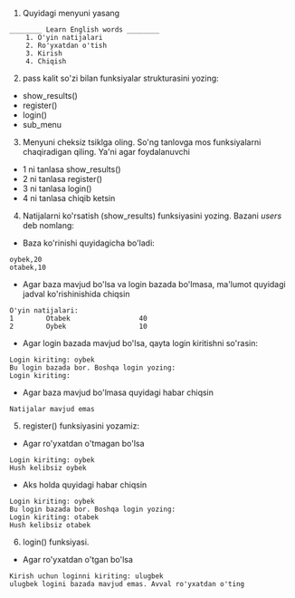  1. Quyidagi menyuni yasang
```text
________ Learn English words ________ 
    1. O'yin natijalari
    2. Ro'yxatdan o'tish
    3. Kirish
    4. Chiqish
```
2. pass kalit so'zi bilan funksiyalar strukturasini yozing: 
- show_results()
- register()
- login()
- sub_menu

3. Menyuni cheksiz tsiklga oling. So'ng tanlovga mos funksiyalarni chaqiradigan qiling. Ya'ni agar foydalanuvchi 
- 1 ni tanlasa show_results()
- 2 ni tanlasa register()
- 3 ni tanlasa login()
- 4 ni tanlasa chiqib ketsin

4. Natijalarni ko'rsatish (show_results) funksiyasini yozing. Bazani *users* deb nomlang:
- Baza ko'rinishi quyidagicha bo'ladi:
```text
oybek,20
otabek,10
```
- Agar baza mavjud bo'lsa va login bazada bo'lmasa, ma'lumot quyidagi jadval ko'rishinishida chiqsin
```text
O'yin natijalari:
1        Otabek                 40         
2        Oybek                  10
```
- Agar login bazada mavjud bo'lsa, qayta login kiritishni so'rasin:
```text
Login kiriting: oybek
Bu login bazada bor. Boshqa login yozing: 
Login kiriting:
```
- Agar baza mavjud bo'lmasa quyidagi habar chiqsin
```text
Natijalar mavjud emas
```
5. register() funksiyasini yozamiz:
- Agar ro'yxatdan o'tmagan bo'lsa
```text
Login kiriting: oybek
Hush kelibsiz oybek
```
- Aks holda quyidagi habar chiqsin
```text
Login kiriting: oybek
Bu login bazada bor. Boshqa login yozing: 
Login kiriting: otabek
Hush kelibsiz otabek
```
6. login() funksiyasi.
- Agar ro'yxatdan o'tgan bo'lsa
```text
Kirish uchun loginni kiriting: ulugbek
ulugbek logini bazada mavjud emas. Avval ro'yxatdan o'ting
```
